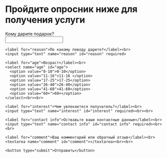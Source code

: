 <!DOCTYPE html>
<html lang="ru">
<head>
  <meta charset="utf-8"/>
  <title> Giftly </title>
</head>
<body>
  <h1> Пройдите опросник ниже для получения услуги </h1>
  <form action="PHP" method="get">
    <label for="person"> Кому дарите подарок?</label><br>
    <input type="text" name="person" id="person" required>

    <label for="reason">По какому поводу дарите?</label><br>
    <input type="text" name="reason" id="reason" required>

    <label for="age">Возраст</label><br>
    <select name="age" id="age">
      <option value="0-10">0-10</option>
      <option value="11-16">11-16 </option>
      <option value="17-25">17-25</option>
      <option value="26-40">26-40</option>
      <option value="41-60">41-60</option>
      <option value="60+">60+</option>
    </select><br><br>
    
    <label for="interest">Чем увлекаетеся получатель?</label><br>
    <input type="text" name="interest" id="interest" required><br><br>

    <label for="contact info">Оствавьте ваши контактные данные</label><br>
    <input type="text" name="contact info" id="contact info" required><br><br>

    <label for="comment">Ваш комментарий или обратный отзыв</label><br>
    <textarea name="comment" id="comment"></textarea><br><br>

    <button type="submit">Отправить</button>
  </form>
</body>
</html>
